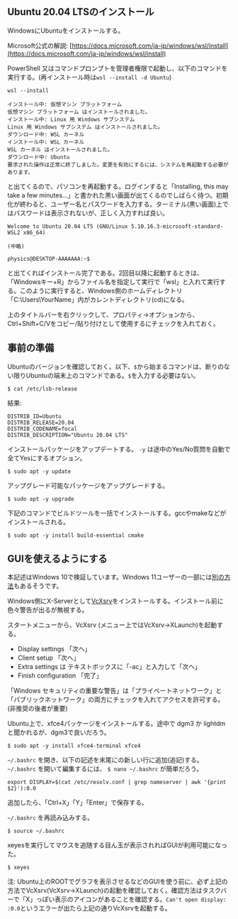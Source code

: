 ## Ubuntu 20.04 LTSのインストール

WindowsにUbuntuをインストールする。

Microsoft公式の解説: [https://docs.microsoft.com/ja-jp/windows/wsl/install](https://docs.microsoft.com/ja-jp/windows/wsl/install)

PowerShell 又はコマンドプロンプトを管理者権限で起動し、以下のコマンドを実行する。(再インストール時は`wsl --install -d Ubuntu`)

```
wsl --install
```

```
インストール中: 仮想マシン プラットフォーム
仮想マシン プラットフォーム はインストールされました。
インストール中: Linux 用 Windows サブシステム
Linux 用 Windows サブシステム はインストールされました。
ダウンロード中: WSL カーネル
インストール中: WSL カーネル
WSL カーネル はインストールされました。
ダウンロード中: Ubuntu
要求された操作は正常に終了しました。変更を有効にするには、システムを再起動する必要があります。
```

と出てくるので、パソコンを再起動する。ログインすると「Installing, this may take a few minutes...」と書かれた黒い画面が出てくるのでしばらく待つ。初期化が終わると、ユーザー名とパスワードを入力する。ターミナル(黒い画面)上ではパスワードは表示されないが、正しく入力すれば良い。


```
Welcome to Ubuntu 20.04 LTS (GNU/Linux 5.10.16.3-microsoft-standard-WSL2 x86_64)

(中略)

physics@DESKTOP-AAAAAAA:~$
```

と出てくればインストール完了である。2回目以降に起動するときは、「Windowsキー+R」からファイル名を指定して実行で「wsl」と入れて実行する。このように実行すると、Windows側のホームディレクトリ「C:\Users\YourName」内がカレントディレクトリ(cd)になる。

上のタイトルバーを右クリックして、プロパティ->オプションから、Ctrl+Shift+C/Vをコピー/貼り付けとして使用するにチェックを入れておく。

## 事前の準備

Ubuntuのバージョンを確認しておく。以下、`$`から始まるコマンドは、断りのない限りUbuntuの端末上のコマンドである。`$`を入力する必要はない。

```
$ cat /etc/lsb-release
```

結果:
```
DISTRIB_ID=Ubuntu
DISTRIB_RELEASE=20.04
DISTRIB_CODENAME=focal
DISTRIB_DESCRIPTION="Ubuntu 20.04 LTS"
```

インストールパッケージをアップデートする。 `-y` は途中のYes/No質問を自動で全てYesにするオプション。

```
$ sudo apt -y update
```

アップグレード可能なパッケージをアップグレードする。

```
$ sudo apt -y upgrade
```

下記のコマンドでビルドツールを一括でインストールする。gccやmakeなどがインストールされる。

```
$ sudo apt -y install build-essential cmake
```

## GUIを使えるようにする

本記述はWindows 10で検証しています。Windows 11ユーザーの一部には[別の方法](https://docs.microsoft.com/ja-jp/windows/wsl/tutorials/gui-apps)もあるそうです。

Windows側にX-Serverとして[VcXsrv](https://sourceforge.net/projects/vcxsrv/)をインストールする。インストール前に色々警告が出るが無視する。

スタートメニューから、VcXsrv (メニュー上ではVcXsrv->XLaunch)を起動する。

* Display settings 「次へ」
* Client setup 「次へ」
* Extra settings は テキストボックスに「-ac」と入力して「次へ」
* Finish configuration 「完了」

「Windows セキュリティの重要な警告」は「プライベートネットワーク」と「パブリックネットワーク」の両方にチェックを入れてアクセスを許可する。(非推奨の後者が重要)

Ubuntu上で、xfce4パッケージをインストールする。途中で dgm3 か lightdm と聞かれるが、dgm3で良いだろう。

```
$ sudo apt -y install xfce4-terminal xfce4
```

`~/.bashrc` を開き、以下の記述を末尾にの新しい行に追加(追記)する。`~/.bashrc` を開いて編集するには、 `$ nano ~/.bashrc` が簡単だろう。

```
export DISPLAY=$(cat /etc/resolv.conf | grep nameserver | awk '{print $2}'):0.0
```

追加したら、「Ctrl+X」「Y」「Enter」で保存する。

`~/.bashrc` を再読み込みする。

```
$ source ~/.bashrc
```

xeyesを実行してマウスを追随する目ん玉が表示されればGUIが利用可能になった。

```
$ xeyes
```

注: Ubuntu上のROOTでグラフを表示させるなどのGUIを使う前に、必ず上記の方法でVcXsrv(VcXsrv->XLaunch)の起動を確認しておく。確認方法はタスクバーで「X」っぽい表示のアイコンがあることを確認する。`Can't open display: :0.0`というエラーが出たら上記の通りVcXsrvを起動する。
